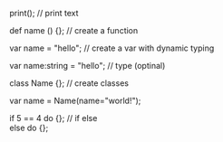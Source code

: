 













<p>print(); // print text</p>
<p>def name () {}; // create a function</p>

<p>var name = "hello"; // create a var with dynamic typing</p>

<p>var name:string = "hello"; // type (optinal) </p>

<p>class Name {}; // create classes</p>

<p>var name = Name(name="world!");</p>

<p>if 5 == 4 do {}; // if else<br>
else do {};</p>







